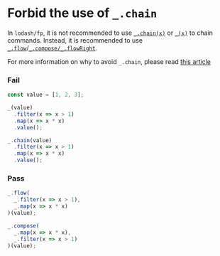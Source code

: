 # Forbid the use of `_.chain`

In `lodash/fp`, it is not recommended to use [`_.chain(x)`](https://lodash.com/docs#chain) or [`_(x)`](https://lodash.com/docs#_) to chain commands. Instead, it is recommended to use [`_.flow`](https://lodash.com/docs#flow)/[`_.compose/_.flowRight`](https://lodash.com/docs#flowRight).

For more information on why to avoid `_.chain`, please read [this article](https://medium.com/making-internets/why-using-chain-is-a-mistake-9bc1f80d51ba#.sbusnswuw)

### Fail

```js
const value = [1, 2, 3];

_(value)
  .filter(x => x > 1)
  .map(x => x * x)
  .value();

_.chain(value)
  .filter(x => x > 1)
  .map(x => x * x)
  .value();
```

### Pass

```js
_.flow(
  _.filter(x => x > 1),
  _.map(x => x * x)
)(value);

_.compose(
  _.map(x => x * x),
  _.filter(x => x > 1)
)(value);
```

